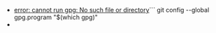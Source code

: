 - [error: cannot run gpg: No such file or directory](https://stackoverflow.com/questions/36941533/git-hub-desktop-on-mac-error-cannot-run-gpg-no-such-file-or-directory)```
	  git config --global gpg.program "$(which gpg)"
- 